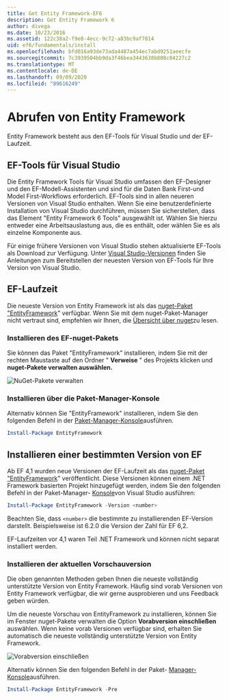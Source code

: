 ```yaml
---
title: Get Entity Framework-EF6
description: Get Entity Framework 6
author: divega
ms.date: 10/23/2016
ms.assetid: 122c38a2-f9e8-4ecc-9c72-a83bc9af7814
uid: ef6/fundamentals/install
ms.openlocfilehash: bfd016a93de73ada4487a454ec7abd9251aeecfe
ms.sourcegitcommit: 7c3939504bb9da3f46bea3443638b808c04227c2
ms.translationtype: MT
ms.contentlocale: de-DE
ms.lasthandoff: 09/09/2020
ms.locfileid: "89616249"
---
```

# <a name="get-entity-framework"></a>Abrufen von Entity Framework
Entity Framework besteht aus den EF-Tools für Visual Studio und der EF-Laufzeit.

## <a name="ef-tools-for-visual-studio"></a>EF-Tools für Visual Studio

Die Entity Framework Tools für Visual Studio umfassen den EF-Designer und den EF-Modell-Assistenten und sind für die Daten Bank First-und Model First-Workflows erforderlich. EF-Tools sind in allen neueren Versionen von Visual Studio enthalten. Wenn Sie eine benutzerdefinierte Installation von Visual Studio durchführen, müssen Sie sicherstellen, dass das Element "Entity Framework 6 Tools" ausgewählt ist. Wählen Sie hierzu entweder eine Arbeitsauslastung aus, die es enthält, oder wählen Sie es als einzelne Komponente aus.

Für einige frühere Versionen von Visual Studio stehen aktualisierte EF-Tools als Download zur Verfügung. Unter [Visual Studio-Versionen](xref:ef6/what-is-new/visual-studio) finden Sie Anleitungen zum Bereitstellen der neuesten Version von EF-Tools für Ihre Version von Visual Studio.

## <a name="ef-runtime"></a>EF-Laufzeit

Die neueste Version von Entity Framework ist als das [nuget-Paket "EntityFramework](https://nuget.org/packages/EntityFramework/)" verfügbar. Wenn Sie mit dem nuget-Paket-Manager nicht vertraut sind, empfehlen wir Ihnen, die [Übersicht über nuget](/nuget/consume-packages/overview-and-workflow)zu lesen.

### <a name="installing-the-ef-nuget-package"></a>Installieren des EF-nuget-Pakets

Sie können das Paket "EntityFramework" installieren, indem Sie mit der rechten Maustaste auf den Ordner " **Verweise** " des Projekts klicken und **nuget-Pakete verwalten auswählen.**

![NuGet-Pakete verwalten](~/ef6/media/managenugetpackages.png)

### <a name="installing-from-package-manager-console"></a>Installieren über die Paket-Manager-Konsole

Alternativ können Sie "EntityFramework" installieren, indem Sie den folgenden Befehl in der [Paket-Manager-Konsole](https://docs.nuget.org/docs/start-here/using-the-package-manager-console)ausführen.

``` powershell
Install-Package EntityFramework
```

## <a name="installing-a-specific-version-of-ef"></a>Installieren einer bestimmten Version von EF

Ab EF 4,1 wurden neue Versionen der EF-Laufzeit als das [nuget-Paket "EntityFramework](https://www.nuget.org/packages/EntityFramework/)" veröffentlicht. Diese Versionen können einem .NET Framework basierten Projekt hinzugefügt werden, indem Sie den folgenden Befehl in der Paket-Manager- [Konsole](https://docs.nuget.org/docs/start-here/using-the-package-manager-console)von Visual Studio ausführen:

``` powershell
Install-Package EntityFramework -Version <number>
```

Beachten Sie, dass `<number>` die bestimmte zu installierenden EF-Version darstellt. Beispielsweise ist 6.2.0 die Version der Zahl für EF 6,2.   

EF-Laufzeiten vor 4,1 waren Teil .NET Framework und können nicht separat installiert werden.

### <a name="installing-the-latest-preview"></a>Installieren der aktuellen Vorschauversion

Die oben genannten Methoden geben Ihnen die neueste vollständig unterstützte Version von Entity Framework. Häufig sind vorab Versionen von Entity Framework verfügbar, die wir gerne ausprobieren und uns Feedback geben würden.

Um die neueste Vorschau von EntityFramework zu installieren, können Sie im Fenster nuget-Pakete verwalten die Option **Vorabversion einschließen** auswählen. Wenn keine vorab Versionen verfügbar sind, erhalten Sie automatisch die neueste vollständig unterstützte Version von Entity Framework.

![Vorabversion einschließen](~/ef6/media/includeprerelease.png)

Alternativ können Sie den folgenden Befehl in der Paket- [Manager-Konsole](https://docs.nuget.org/docs/start-here/using-the-package-manager-console)ausführen.

``` powershell
Install-Package EntityFramework -Pre
```
